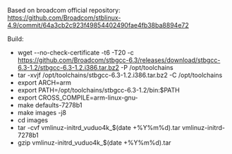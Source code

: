 Based on broadcom official repository: https://github.com/Broadcom/stblinux-4.9/commit/64a3cb2c923f49854402490fae4fb38ba8894e72

Build:

  - wget --no-check-certificate -t6 -T20 -c https://github.com/Broadcom/stbgcc-6.3/releases/download/stbgcc-6.3-1.2/stbgcc-6.3-1.2.i386.tar.bz2 -P /opt/toolchains
  - tar -xvjf /opt/toolchains/stbgcc-6.3-1.2.i386.tar.bz2 -C /opt/toolchains
  - export ARCH=arm
  - export PATH=/opt/toolchains/stbgcc-6.3-1.2/bin:$PATH
  - export CROSS_COMPILE=arm-linux-gnu-
  - make defaults-7278b1
  - make images -j8
  - cd images
  - tar -cvf vmlinuz-initrd_vuduo4k_$(date +%Y%m%d).tar vmlinuz-initrd-7278b1
  - gzip vmlinuz-initrd_vuduo4k_$(date +%Y%m%d).tar

